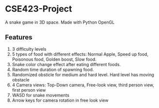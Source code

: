 # CSE423-Project
A snake game in 3D space. Made with Python OpenGL
## Features
1. 3 difficulty levels
2. 5 types of food with different effects: Normal Apple, Speed up food, Poisonous food, Golden boost, Slow food.
3. Snake color change effect after eating different foods.
4. Random time duration of spawning food.
5. Randomized obsticle for medium and hard level. Hard level has moving obstacle
6. 4 Camera views: Top-Down camera, Free-look view, third person view, first person view
7. WASD for snake movements
8. Arrow keys for camera rotation in free look view
